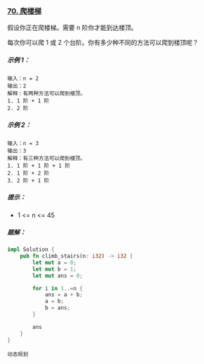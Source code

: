 ### [70. 爬楼梯](https://leetcode.cn/problems/climbing-stairs/)

假设你正在爬楼梯。需要 n 阶你才能到达楼顶。

每次你可以爬 1 或 2 个台阶。你有多少种不同的方法可以爬到楼顶呢？

##### 示例 1：
```
输入：n = 2
输出：2
解释：有两种方法可以爬到楼顶。
1. 1 阶 + 1 阶
2. 2 阶
```

##### 示例 2：
```
输入：n = 3
输出：3
解释：有三种方法可以爬到楼顶。
1. 1 阶 + 1 阶 + 1 阶
2. 1 阶 + 2 阶
3. 2 阶 + 1 阶
```

##### 提示：
- 1 <= n <= 45

##### 题解：
```rust
impl Solution {
    pub fn climb_stairs(n: i32) -> i32 {
        let mut a = 0;
        let mut b = 1;
        let mut ans = 0;

        for i in 1..=n {
            ans = a + b;
            a = b;
            b = ans;
        }

        ans
    }
}
```

`动态规划`
